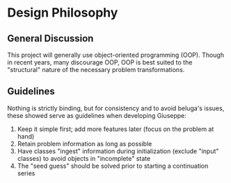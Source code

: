 # Design Philosophy

## General Discussion

This project will generally use object-oriented programming (OOP).
Though in recent years, many discourage OOP, OOP is best suited to the "structural" nature of the necessary problem transformations.

## Guidelines

Nothing is strictly binding, but for consistency and to avoid beluga's issues, these showed serve as guidelines when developing Giuseppe:

1. Keep it simple first; add more features later (focus on the problem at hand)
2. Retain problem information as long as possible
3. Have classes "ingest" information during initialization (exclude "input" classes) to avoid objects in "incomplete" state
4. The "seed guess" should be solved prior to starting a continuation series
